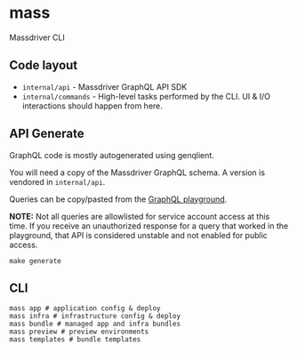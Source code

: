 # mass

Massdriver CLI

## Code layout

* `internal/api` - Massdriver GraphQL API SDK
* `internal/commands` - High-level tasks performed by the CLI. UI & I/O interactions should happen from here.

## API Generate

GraphQL code is mostly autogenerated using genqlient.

You will need a copy of the Massdriver GraphQL schema. A version is vendored in `internal/api`.

Queries can be copy/pasted from the [GraphQL playground](https://api.massdriver.cloud/api/graphiql).

**NOTE:** Not all queries are allowlisted for service account access at this time. If you receive an unauthorized response for a query that worked in the playground, that API is considered unstable and not enabled for public access.

```shell
make generate
```

## CLI

```
mass app # application config & deploy
mass infra # infrastructure config & deploy
mass bundle # managed app and infra bundles
mass preview # preview environments
mass templates # bundle templates
```
